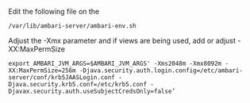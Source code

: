 Edit the following file on the 

```
/var/lib/ambari-server/ambari-env.sh 

```

Adjust the -Xmx parameter and if views are being used, add or adjust -XX:MaxPermSize
```
export AMBARI_JVM_ARGS=$AMBARI_JVM_ARGS' -Xms2048m -Xmx8092m -XX:MaxPermSize=256m -Djava.security.auth.login.config=/etc/ambari-server/conf/krb5JAASLogin.conf -Djava.security.krb5.conf=/etc/krb5.conf -Djavax.security.auth.useSubjectCredsOnly=false’
```

